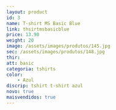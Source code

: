 ```yaml
---
layout: product
id: 3
name: T-shirt MS Basic Blue
link: thsirtmsbasicblue
price: 13.90
weight: 20
image: /assets/images/produtos/145.jpg
sec: /assets/images/produtos/148.jpg
thir:
att: basic
categoria: tshirts
color:
    - Azul
discrip: tshirt t-shirt azul
novo: true
maisvendidos: true
---
```

